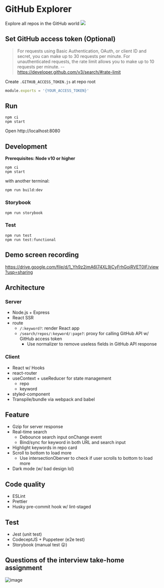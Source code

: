 # GitHub Explorer
Explore all repos in the GitHub world
![](https://gist.githubusercontent.com/x3388638/82e341b43990c7851c9438dfdec43e3b/raw/5f91ff37d8f5081b94d85106caa0896e24a9b786/github-explorer-2.png)

## Set GitHub access token (Optional)
> For requests using Basic Authentication, OAuth, or client ID and secret, you can make up to 30 requests per minute. For unauthenticated requests, the rate limit allows you to make up to 10 requests per minute. -- https://developer.github.com/v3/search/#rate-limit

Create `.GITHUB_ACCESS_TOKEN.js` at repo root
```javascript
module.exports = '{YOUR_ACCESS_TOKEN}'
```

## Run
```
npm ci
npm start
```
Open http://localhost:8080

## Development

**Prerequisites: Node v10 or higher**

```
npm ci
npm start
```

with another terminal:

```
npm run build:dev
```

### Storybook
```
npm run storybook
```

### Test
```
npm run test
npm run test:functional
```

## Demo screen recording
https://drive.google.com/file/d/1_Yh9z2jmA6I74XL9jCyFrhGoiRVET0lF/view?usp=sharing

## Architecture
### Server
- Node.js + Express
- React SSR
- route
    - `/:keyword?`: render React app
    - `/search/repos/:keyword/:page?`: proxy for calling GitHub API w/ GitHub access token
        - Use normalizer to remove useless fields in GitHub API response

### Client
- React w/ Hooks
- react-router
- useContext + useReducer for state management
    - repo
    - keyword
- styled-component
- Transpile/bundle via webpack and babel

## Feature
- Gzip for server response
- Real-time search
    - Debounce search input onChange event
    - Bind/sync for keyword in both URL and search input
-  Highlight keywords in repo card
- Scroll to bottom to load more
    - Use intersectionOberver to check if user scrolls to bottom to load more
- Dark mode (w/ bad design lol)

## Code quality
- ESLint
- Prettier
- Husky pre-commit hook w/ lint-staged

## Test
- Jest (unit test)
- CodeceptJS + Puppeteer (e2e test)
- Storybook (manual test :stuck_out_tongue:)

## Questions of the interview take-home assignment
![image](https://github.com/x3388638/github-explorer/assets/8147952/f68aface-f420-4e83-87c2-a459f22aecfd)
